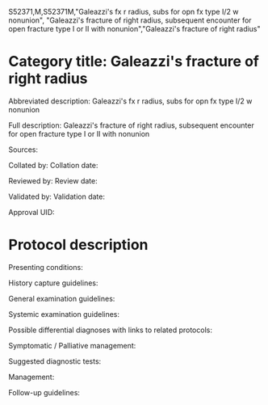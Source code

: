 S52371,M,S52371M,"Galeazzi's fx r radius, subs for opn fx type I/2 w nonunion", "Galeazzi's fracture of right radius, subsequent encounter for open fracture type I or II with nonunion","Galeazzi's fracture of right radius"
# Category title: Galeazzi's fracture of right radius

Abbreviated description: Galeazzi's fx r radius, subs for opn fx type I/2 w nonunion

Full description: Galeazzi's fracture of right radius, subsequent encounter for open fracture type I or II with nonunion

Sources:

Collated by:
Collation date:

Reviewed by:
Review date:

Validated by:
Validation date:

Approval UID:

# Protocol description

Presenting conditions:

History capture guidelines:

General examination guidelines:

Systemic examination guidelines:

Possible differential diagnoses with links to related protocols:

Symptomatic / Palliative management:

Suggested diagnostic tests:

Management:

Follow-up guidelines:

